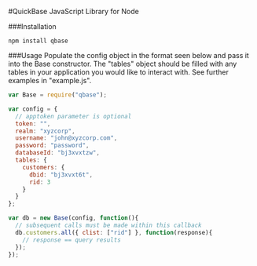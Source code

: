 #QuickBase JavaScript Library for Node

###Installation
```
npm install qbase
```

###Usage
Populate the config object in the format seen below and pass it into the Base constructor. The "tables" object should be filled with any tables in your application you would like to interact with. See further examples in "example.js".

```javascript
var Base = require("qbase");

var config = {
  // apptoken parameter is optional
  token: "",
  realm: "xyzcorp",
  username: "john@xyzcorp.com",
  password: "password",
  databaseId: "bj3xvxtzw",
  tables: {
    customers: {
      dbid: "bj3xvxt6t",
      rid: 3
    }
  }
};

var db = new Base(config, function(){
  // subsequent calls must be made within this callback
  db.customers.all({ clist: ["rid"] }, function(response){
    // response == query results
  });
});
```
